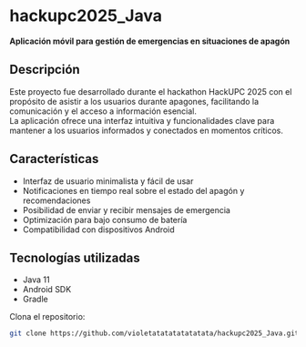 # hackupc2025_Java

**Aplicación móvil para gestión de emergencias en situaciones de apagón**

##  Descripción

Este proyecto fue desarrollado durante el hackathon HackUPC 2025 con el propósito de asistir a los usuarios durante apagones, facilitando la comunicación y el acceso a información esencial.  
La aplicación ofrece una interfaz intuitiva y funcionalidades clave para mantener a los usuarios informados y conectados en momentos críticos.

##  Características

- Interfaz de usuario minimalista y fácil de usar
- Notificaciones en tiempo real sobre el estado del apagón y recomendaciones
- Posibilidad de enviar y recibir mensajes de emergencia
- Optimización para bajo consumo de batería
- Compatibilidad con dispositivos Android

##  Tecnologías utilizadas

- Java 11
- Android SDK
- Gradle

Clona el repositorio:
   ```bash
   git clone https://github.com/violetatatatatatatata/hackupc2025_Java.git
